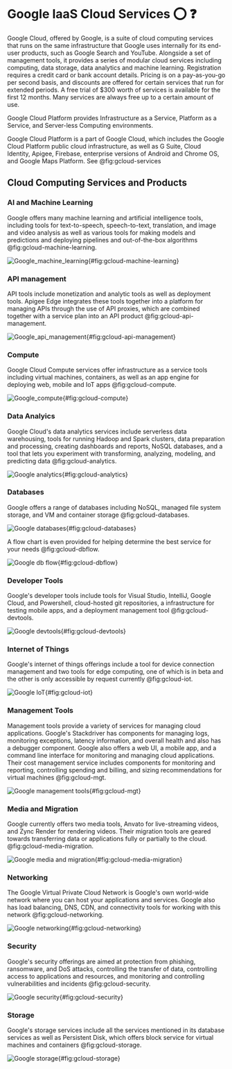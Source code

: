 # Google IaaS Cloud Services :o: :question:

Google Cloud, offered by Google, is a suite of cloud computing
services that runs on the same infrastructure that Google uses
internally for its end-user products, such as Google Search and
YouTube. Alongside a set of management tools, it provides a series of
modular cloud services including computing, data storage, data
analytics and machine learning. Registration requires a credit card or
bank account details. Pricing is on a pay-as-you-go per second basis, 
and discounts are offered for certain services that run for extended periods. 
A free trial of $300 worth of services is available for the first 12 months. 
Many services are always free up to a certain amount of use. 

Google Cloud Platform provides Infrastructure as a Service, Platform
as a Service, and Server-less Computing environments.

Google Cloud Platform is a part of Google Cloud, which includes the
Google Cloud Platform public cloud infrastructure, as well as G Suite, Cloud Identity, Apigee, Firebase,
enterprise versions of Android and Chrome OS, and Google Maps Platform. See @fig:gcloud-services

## Cloud Computing Services and Products

### AI and Machine Learning

Google offers many machine learning and artificial intelligence tools, including tools for text-to-speech, speech-to-text, translation, and image and video analysis as well as various tools for making models and predictions and deploying pipelines and out-of-the-box algorithms @fig:gcloud-machine-learning.

![Google_machine_learning](./images/machine_learning.png){#fig:gcloud-machine-learning}

### API management

API tools include monetization and analytic tools as well as deployment tools. Apigee Edge integrates these tools together into a platform for managing APIs through the use of API proxies, which are combined together with a service plan into an API product @fig:gcloud-api-management. 

![Google_api_management](./images/api_management.png){#fig:gcloud-api-management}

### Compute

Google Cloud Compute services offer infrastructure as a service tools including virtual machines, containers, as well as an app engine for deploying web, mobile and IoT apps @fig:gcloud-compute.

![Google_compute](./images/compute.png){#fig:gcloud-compute}

### Data Analyics

Google Cloud's data analytics services include serverless data warehousing, tools for running Hadoop and Spark clusters, data preparation and processing, creating dashboards and reports, NoSQL databases, and a tool that lets you experiment with transforming, analyzing, modeling, and predicting data @fig:gcloud-analytics. 

![Google analytics](./images/data_analytics.png){#fig:gcloud-analytics}

### Databases

Google offers a range of databases including NoSQL, managed file system storage, and VM and container storage @fig:gcloud-databases. 

![Google databases](./images/databases.png){#fig:gcloud-databases}

A flow chart is even provided for helping determine the best service for your needs @fig:gcloud-dbflow. 

![Google db flow](./images/db_flow.png){#fig:gcloud-dbflow}

### Developer Tools

Google's developer tools include tools for Visual Studio, IntelliJ, Google Cloud, and Powershell, cloud-hosted git repositories, a infrastructure for testing mobile apps, and a deployment management tool @fig:gcloud-devtools.

![Google devtools](./images/developer_tools.png){#fig:gcloud-devtools}

### Internet of Things

Google's internet of things offerings include a tool for device connection management and two tools for edge computing, one of which is in beta and the other is only accessible by request currently @fig:gcloud-iot.

![Google IoT](./images/iot.png){#fig:gcloud-iot}

### Management Tools

Management tools provide a variety of services for managing cloud applications. Google's Stackdriver has components for managing logs, monitoring exceptions, latency information, and overall health and also has a debugger component. Google also offers a web UI, a mobile app, and a command line interface for monitoring and managing cloud applications. Their cost management service includes components for monitoring and reporting, controlling spending and billing, and sizing recommendations for virtual machines @fig:gcloud-mgt.

![Google management tools](./images/management_tools.png){#fig:gcloud-mgt}

### Media and Migration

Google currently offers two media tools, Anvato for live-streaming videos, and Zync Render for rendering videos. Their migration tools are geared towards transferring data or applications fully or partially to the cloud. @fig:gcloud-media-migration.

![Google media and migration](./images/media_and_migration.png){#fig:gcloud-media-migration}

### Networking

The Google Virtual Private Cloud Network is Google's own world-wide network where you can host your applications and services. Google also has load balancing, DNS, CDN, and connectivity tools for working with this network @fig:gcloud-networking.

![Google networking](./images/networking.png){#fig:gcloud-networking}

### Security

Google's security offerings are aimed at protection from phishing, ransomware, and DoS attacks, controlling the transfer of data, controlling access to applications and resources, and monitoring and controlling vulnerabilities and incidents @fig:gcloud-security.

![Google security](./images/security.png){#fig:gcloud-security}

### Storage

Google's storage services include all the services mentioned in its database services as well as Persistent Disk, which offers block service for virtual machines and containers @fig:gcloud-storage.

![Google storage](./image/storage.png){#fig:gcloud-storage}
